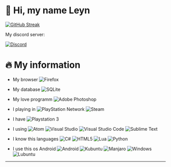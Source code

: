 # __🌊 Hi, my name Leyn__


[![GitHub Streak](http://github-readme-streak-stats.herokuapp.com?user=LeynNine&theme=dark&hide_border=true&date_format=M%20j%5B%2C%20Y%5D)](https://git.io/streak-stats)

My discord server:

[![Discord](https://img.shields.io/badge/%3CNEUROVER%3E-%237289DA.svg?style=for-the-badge&logo=discord&logoColor=white)](https://discord.gg/DtjpV3vRMe)


# __🔥 My information__

* My browser ![Firefox](https://img.shields.io/badge/Firefox-FF7139?style=for-the-badge&logo=Firefox-Browser&logoColor=white)
* My database ![SQLite](https://img.shields.io/badge/sqlite-%2307405e.svg?style=for-the-badge&logo=sqlite&logoColor=white) 
* My love programm ![Adobe Photoshop](https://img.shields.io/badge/adobephotoshop-%2331A8FF.svg?style=for-the-badge&logo=adobephotoshop&logoColor=white)
* I playing in ![PlayStation Network](https://img.shields.io/badge/PSN-%230070D1.svg?style=for-the-badge&logo=Playstation&logoColor=white)    ![Steam](https://img.shields.io/badge/steam-%23000000.svg?style=for-the-badge&logo=steam&logoColor=white)

* I have ![Playstation 3](https://img.shields.io/badge/Playstation%203-003791?style=for-the-badge&logo=playstation-3&logoColor=white)
* I using ![Atom](https://img.shields.io/badge/Atom-%2366595C.svg?style=for-the-badge&logo=atom&logoColor=white) ![Visual Studio](https://img.shields.io/badge/Visual%20Studio-5C2D91.svg?style=for-the-badge&logo=visual-studio&logoColor=white)	![Visual Studio Code](https://img.shields.io/badge/Visual%20Studio%20Code-0078d7.svg?style=for-the-badge&logo=visual-studio-code&logoColor=white) ![Sublime Text](https://img.shields.io/badge/sublime_text-%23575757.svg?style=for-the-badge&logo=sublime-text&logoColor=important)

* I know this languages ![C#](https://img.shields.io/badge/c%23-%23239120.svg?style=for-the-badge&logo=c-sharp&logoColor=white) ![HTML5](https://img.shields.io/badge/html5-%23E34F26.svg?style=for-the-badge&logo=html5&logoColor=white) ![Lua](https://img.shields.io/badge/lua-%232C2D72.svg?style=for-the-badge&logo=lua&logoColor=white) ![Python](https://img.shields.io/badge/python-3670A0?style=for-the-badge&logo=python&logoColor=ffdd54)
* I use this os Android 	![Android](https://img.shields.io/badge/Android-3DDC84?style=for-the-badge&logo=android&logoColor=white) ![Kubuntu](https://img.shields.io/badge/-KUbuntu-%230079C1?style=for-the-badge&logo=kubuntu&logoColor=white) ![Manjaro](https://img.shields.io/badge/Manjaro-35BF5C?style=for-the-badge&logo=Manjaro&logoColor=white) ![Windows](https://img.shields.io/badge/Windows-0078D6?style=for-the-badge&logo=windows&logoColor=white) ![Lubuntu](https://img.shields.io/badge/-Lubuntu-%230065C2?style=for-the-badge&logo=lubuntu&logoColor=white)
____

